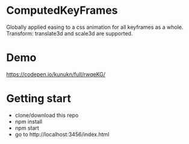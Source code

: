 # ComputedKeyFrames

Globally applied easing to a css animation for all keyframes as a whole.
Transform: translate3d and scale3d are supported.

# Demo

https://codepen.io/kunukn/full/rwqeKG/

# Getting start
* clone/download this repo
* npm install
* npm start
* go to http://localhost:3456/index.html
